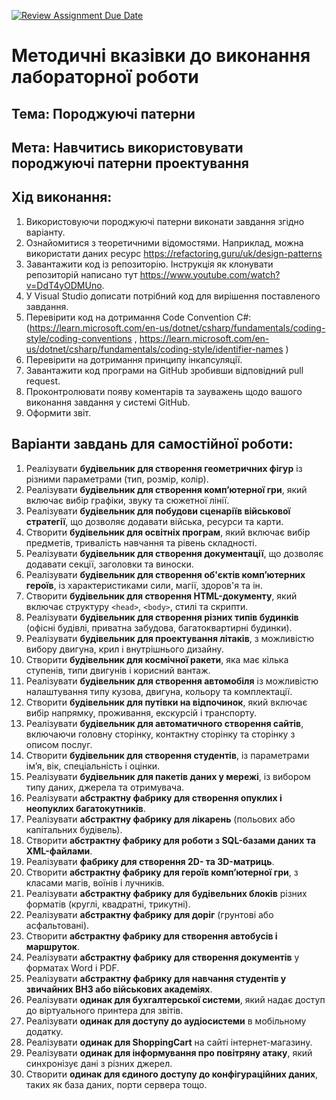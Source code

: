 [![Review Assignment Due Date](https://classroom.github.com/assets/deadline-readme-button-22041afd0340ce965d47ae6ef1cefeee28c7c493a6346c4f15d667ab976d596c.svg)](https://classroom.github.com/a/mfAKx60e)
# Методичні вказівки до виконання лабораторної роботи
## Тема: Породжуючі патерни
## Мета: Навчитись використовувати породжуючі патерни проектування

## Хід виконання:
1.	Використовуючи породжуючі патерни виконати завдання згідно варіанту.
2.	Ознайомитися з теоретичними відомостями. Наприклад, можна використати даних ресурс https://refactoring.guru/uk/design-patterns 
3.	Завантажити код із репозиторію. Інструкція як клонувати репозиторій написано тут https://www.youtube.com/watch?v=DdT4yODMUno.
4.	У Visual Studio дописати потрібний код для вирішення поставленого завдання. 
5.	Перевірити код на дотримання Code Convention C#:
 (https://learn.microsoft.com/en-us/dotnet/csharp/fundamentals/coding-style/coding-conventions , https://learn.microsoft.com/en-us/dotnet/csharp/fundamentals/coding-style/identifier-names )
6.	Перевірити на дотримання принципу інкапсуляції.
7.	Завантажити код програми на GitHub зробивши відповідний pull request.
8.	Проконтролювати появу коментарів та зауважень щодо вашого виконання завдання у системі GitHub.
9.	Оформити звіт.

   
## Варіанти завдань для самостійної роботи:

1. Реалізувати **будівельник для створення геометричних фігур** із різними параметрами (тип, розмір, колір).
2. Реалізувати **будівельник для створення комп’ютерної гри**, який включає вибір графіки, звуку та сюжетної лінії.
3. Реалізувати **будівельник для побудови сценаріїв військової стратегії**, що дозволяє додавати війська, ресурси та карти.
4. Створити **будівельник для освітніх програм**, який включає вибір предметів, тривалість навчання та рівень складності.
5. Реалізувати **будівельник для створення документації**, що дозволяє додавати секції, заголовки та виноски.
6. Реалізувати **будівельник для створення об'єктів комп’ютерних героїв**, із характеристиками сили, магії, здоров'я та ін.
7. Створити **будівельник для створення HTML-документу**, який включає структуру `<head>`, `<body>`, стилі та скрипти.
8. Реалізувати **будівельник для створення різних типів будинків** (офісні будівлі, приватна забудова, багатоквартирні будинки).
9. Реалізувати **будівельник для проектування літаків**, з можливістю вибору двигуна, крил і внутрішнього дизайну.
10. Створити **будівельник для космічної ракети**, яка має кілька ступенів, типи двигунів і корисний вантаж.
11. Реалізувати **будівельник для створення автомобіля** із можливістю налаштування типу кузова, двигуна, кольору та комплектації.
12. Створити **будівельник для путівки на відпочинок**, який включає вибір напрямку, проживання, екскурсій і транспорту.
13. Реалізувати **будівельник для автоматичного створення сайтів**, включаючи головну сторінку, контактну сторінку та сторінку з описом послуг.
14. Створити **будівельник для створення студентів**, із параметрами ім’я, вік, спеціальність і оцінки.
15. Реалізувати **будівельник для пакетів даних у мережі**, із вибором типу даних, джерела та отримувача.
16. Реалізувати **абстрактну фабрику для створення опуклих і неопуклих багатокутників**.
17. Реалізувати **абстрактну фабрику для лікарень** (польових або капітальних будівель).
18. Створити **абстрактну фабрику для роботи з SQL-базами даних та XML-файлами**.
19. Реалізувати **фабрику для створення 2D- та 3D-матриць**.
20. Створити **абстрактну фабрику для героїв комп’ютерної гри**, з класами магів, воїнів і лучників.
21. Реалізувати **абстрактну фабрику для будівельних блоків** різних форматів (круглі, квадратні, трикутні).
22. Реалізувати **абстрактну фабрику для доріг** (грунтові або асфальтовані).
23. Створити **абстрактну фабрику для створення автобусів і маршруток**.
24. Реалізувати **абстрактну фабрику для створення документів** у форматах Word і PDF.
25. Реалізувати **абстрактну фабрику для навчання студентів у звичайних ВНЗ або військових академіях**.
26. Реалізувати **одинак для бухгалтерської системи**, який надає доступ до віртуального принтера для звітів.
27. Реалізувати **одинак для доступу до аудіосистеми** в мобільному додатку.
28. Реалізувати **одинак для ShoppingCart** на сайті інтернет-магазину.
29. Реалізувати **одинак для інформування про повітряну атаку**, який синхронізує дані з різних джерел.
30. Створити **одинак для єдиного доступу до конфігураційних даних**, таких як база даних, порти сервера тощо.
